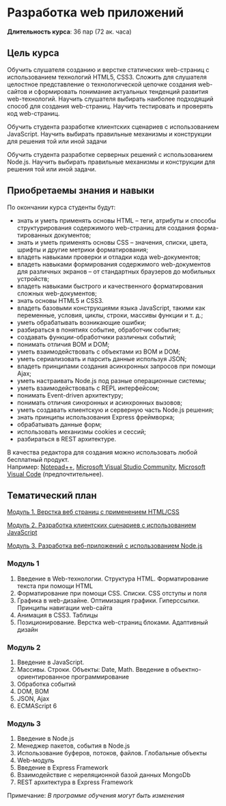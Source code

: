 # Разработка web приложений

**Длительность курса**: 36 пар (72 ак. часа)

## Цель курса

Обучить слушателя созданию и верстке статических web-страниц с использованием технологий HTML5, CSS3.  Сложить  для  слушателя  целостное представление о технологической цепочке создания web-сайтов и сформировать понимание актуальных тенденций развития web-технологий. Научить слушателя выбирать наиболее подходящий способ для создания web-страниц. Научить тестировать и проверять код web-страниц.

Обучить студента разработке клиентских сценариев с использованием JavaScript.  Научить выбирать правильные механизмы и конструкции для решения той или иной задачи

Обучить студента разработке серверных решений с использованием Node.js.  Научить выбирать правильные механизмы и конструкции для решения той или иной задачи.

## Приобретаемы знания и навыки

По окончании курса студенты будут:

* знать и уметь применять основы HTML – теги, атрибуты и способы структурирования содержимого web-страниц для создания форма-тированных документов;
* знать и уметь применять основы CSS – значения, списки, цвета, шрифты и другие метрики форматирования;
* владеть навыками проверки и отладки кода web-документов;
* владеть  навыками  формирования  содержимого  web-документов  для различных экранов – от стандартных браузеров до мобильных устройств;
* владеть навыками быстрого и качественного форматирования сложных web-документов;
* знать основы HTML5 и CSS3.
* владеть базовыми конструкциями языка JavaScript, такими как переменные, условия, циклы, строки, массивы функции и т. д.;
* уметь обрабатывать возникающие ошибки;
* разбираться в понятиях событие, обработчик события;
* создавать функции-обработчики различных событий;
* понимать отличия BOM и DOM;
* уметь взаимодействовать с объектами из BOM и DOM;
* уметь сериализовать и парсить данные используя JSON;
* владеть принципами создания асинхронных запросов при помощи Ajax;
* уметь настраивать Node.js под разные операционные системы;
* уметь взаимодействовать с REPL интерфейсом;
* понимать Event-driven архитектуру;
* понимать отличия синхронных и асинхронных вызовов;
* уметь создавать клиентскую и серверную часть Node.js решения;
* знать принципы использования Express фреймворка;
* обрабатывать данные форм;
* использовать механизмы cookies и сессий;
* разбираться в REST архитектуре.

<!-- Студенты получают сертификат о прослушивании курса **HTML5 Application Development Fundamentals** от Microsoft -->

<!-- Условие получение сертификата: выполнение 80% домашних заданий -->

В  качества  редактора  для  создания  можно  использовать  любой  бесплатный  продукт.  
Например: [Notepad++](https://notepad-plus-plus.org/downloads/),  [Microsoft  Visual  Studio  Community](https://visualstudio.microsoft.com/ru/vs/), [Microsoft Visual Code](https://code.visualstudio.com/) (предпочтительнее).

## Тематический план

[Модуль 1. Верстка веб страниц с применением HTML/CSS](module01)

[Модуль 2. Разработка клиентских сценариев с использованием JavaScript](module02)

[Модуль 3. Разработка веб-приложений с использованием Node.js](module03)

### Модуль 1

1. Введение в Web-технологии. Структура HTML. Форматирование текста при помощи HTML
2. Форматирование при помощи CSS. Списки. CSS отступы и поля
3. Графика в web-дизайне. Оптимизация графики. Гиперссылки. Принципы навигации web-сайта
4. Анимация в CSS3. Таблицы
5. Позиционирование. Верстка web-страниц блоками. Адаптивный дизайн

### Модуль 2

1. Введение в JavaScript.
2. Массивы. Строки. Объекты: Date, Math. Введение в объектно-ориентированное программирование
3. Обработка событий
4. DOM, BOM
5. JSON, Ajax
6. ECMAScript 6

### Модуль 3

1. Введение в Node.js
2. Менеджер пакетов, события в Node.js
3. Использование буферов, потоков, файлов.  Глобальные объекты
4. Web-модуль
5. Введение в Express Framework
6. Взаимодействие с нереляционной базой данных MongoDb
7. REST архитектура в Express Framework

Примечание: *В программе обучения могут быть изменения*
